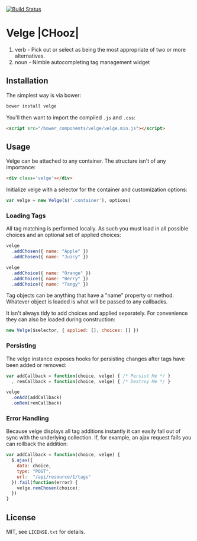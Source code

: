 [![Build Status](https://magnum.travis-ci.com/dscout/velge.png?token=qVRrqXZfaiPzkgrHbzVZ&branch=master)](https://magnum.travis-ci.com/dscout/velge)

# Velge |CHooz|

1. verb - Pick out or select as being the most appropriate of two or more alternatives.
2. noun - Nimble autocompleting tag management widget

## Installation

The simplest way is via bower:

```bash
bower install velge
```

You'll then want to import the compiled `.js` and `.css`:

```html
<script src="/bower_components/velge/velge.min.js"></script>
```

## Usage

Velge can be attached to any container. The structure isn't of any importance:

```html
<div class='velge'></div>
```

Initialize velge with a selector for the container and customization options:

```javascript
var velge = new Velge($('.container'), options)
```

### Loading Tags

All tag matching is performed locally. As such you must load in all possible
choices and an optional set of applied choices:

```javascript
velge
  .addChosen({ name: "Apple" })
  .addChosen({ name: "Juicy" })

velge
  .addChoice({ name: "Orange" })
  .addChoice({ name: "Berry" })
  .addChoice({ name: "Tangy" })
```

Tag objects can be anything that have a "name" property or method. Whatever
object is loaded is what will be passed to any callbacks.

It isn't always tidy to add choices and applied separately. For convenience they can
also be loaded during construction:

```javascript
new Velge($selector, { applied: [], choices: [] })
```

### Persisting

The velge instance exposes hooks for persisting changes after tags have been
added or removed:

```javascript
var addCallback = function(choice, velge) { /* Persist Me */ }
  , remCallback = function(choice, velge) { /* Destroy Me */ }

velge
  .onAdd(addCallback)
  .onRem(remCallback)
```

### Error Handling

Because velge displays all tag additions instantly it can easily fall out of
sync with the underlying collection. If, for example, an ajax request fails you
can rollback the addition:

```javascript
var addCallback = function(choice, velge) {
  $.ajax({
    data: choice,
    type: "POST",
    url:  "/api/resource/1/tags"
  }).fail(function(error) {
    velge.remChosen(choice);
  })
}
```

## License

MIT, see `LICENSE.txt` for details.
